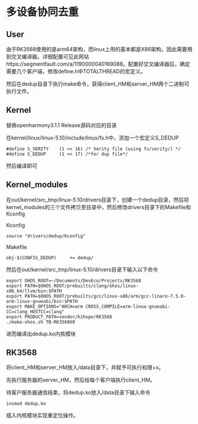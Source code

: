 # 多设备协同去重

## User

由于RK3568使用的是arm64架构，而linux上用的基本都是X86架构，因此需要用到交叉编译器。详细配置可见此网站https://segmentfault.com/a/1190000040169088。配置好交叉编译器后，确定需要几个客户端，修改define.h中TOTALTHREAD的宏定义。

然后在dedup目录下执行make命令，获得client_HM和server_HM两个二进制可执行文件。

## Kernel

替换openharmony3.1.1 Release源码对应的目录

在kernel/linux/linux-5.10/include/linux/fs.h中，添加一个宏定义S_DEDUP

```
#define S_VERITY	(1 << 16) /* Verity file (using fs/verity/) */
#define S_DEDUP		(1 << 17) /*for dup file*/
```

然后编译即可

## Kernel_modules

在out/kernel/src_tmp/linux-5.10/drivers目录下，创建一个dedup目录，然后将kernel_modules的三个文件拷贝至目录中，然后修改drivers目录下的Makefile和Kconfig

Kconfig

```
source "drivers/dedup/Kconfig"
```

Makefile

```
obj-$(CONFIG_DEDUP)		+= dedup/
```

然后在out/kernel/src_tmp/linux-5.10/drivers目录下输入以下命令

```
export OHOS_ROOT=~/Documents/DevEco/Projects/RK3568
export PATH=$OHOS_ROOT/prebuilts/clang/ohos/linux-x86_64/llvm/bin:$PATH
export PATH=$OHOS_ROOT/prebuilts/gcc/linux-x86/arm/gcc-linaro-7.5.0-arm-linux-gnueabi/bin:$PATH
export MAKE_OPTIONS="ARCH=arm CROSS_COMPILE=arm-linux-gnueabi- CC=clang HOSTCC=clang"
export PRODUCT_PATH=vendor/hihope/RK3568
./make-ohos.sh TB-RK3568X0
```

进而编译出dedup.ko内核模块

## RK3568

将client_HM和server_HM放入/data目录下，并赋予可执行权限+x。

先执行服务器的server_HM，然后给每个客户端执行client_HM。

待客户服务器通信结束，将dedup.ko放入/data目录下输入命令

```
insmod dedup.ko
```

插入内核模块实现重定位操作。